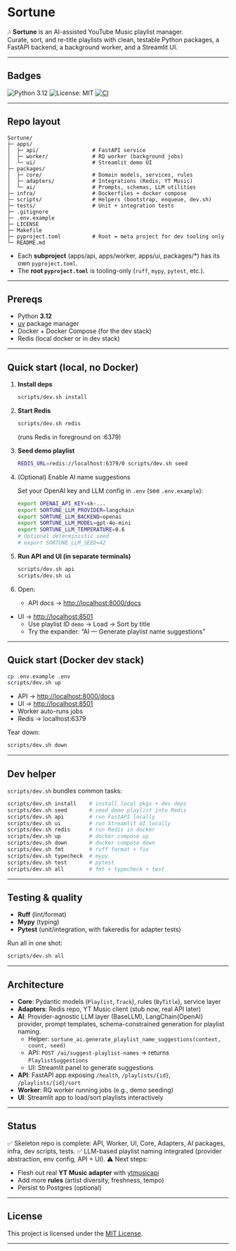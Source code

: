 # Sortune

🎶 **Sortune** is an AI-assisted YouTube Music playlist manager.  
Curate, sort, and re-title playlists with clean, testable Python packages,
a FastAPI backend, a background worker, and a Streamlit UI.

---

## Badges

![Python 3.12](https://img.shields.io/badge/python-3.12-blue.svg)
![License: MIT](https://img.shields.io/badge/License-MIT-green.svg)
[![CI](https://github.com/sujalpatel92/Sortune/actions/workflows/ci.yml/badge.svg)](https://github.com/sujalpatel92/Sortune/actions)

---

## Repo layout

```text
Sortune/
├─ apps/
│  ├─ api/                 # FastAPI service
│  ├─ worker/              # RQ worker (background jobs)
│  └─ ui/                  # Streamlit demo UI
├─ packages/
│  ├─ core/                # Domain models, services, rules
│  ├─ adapters/            # Integrations (Redis, YT Music)
│  └─ ai/                  # Prompts, schemas, LLM utilities
├─ infra/                  # Dockerfiles + docker compose
├─ scripts/                # Helpers (bootstrap, enqueue, dev.sh)
├─ tests/                  # Unit + integration tests
├─ .gitignore
├─ .env.example
├─ LICENSE
├─ Makefile
├─ pyproject.toml          # Root = meta project for dev tooling only
└─ README.md
```

* Each **subproject** (apps/api, apps/worker, apps/ui, packages/\*) has its own `pyproject.toml`.
* The **root `pyproject.toml`** is tooling-only (`ruff`, `mypy`, `pytest`, etc.).

---

## Prereqs

* Python **3.12**
* [uv](https://docs.astral.sh/uv/) package manager
* Docker + Docker Compose (for the dev stack)
* Redis (local docker or in dev stack)

---

## Quick start (local, no Docker)

1. **Install deps**

   ```bash
   scripts/dev.sh install
   ```

2. **Start Redis**

   ```bash
   scripts/dev.sh redis
   ```

   (runs Redis in foreground on :6379)

3. **Seed demo playlist**

   ```bash
   REDIS_URL=redis://localhost:6379/0 scripts/dev.sh seed
   ```

4. (Optional) Enable AI name suggestions

   Set your OpenAI key and LLM config in `.env` (see `.env.example`):

   ```bash
   export OPENAI_API_KEY=sk-...
   export SORTUNE_LLM_PROVIDER=langchain
   export SORTUNE_LLM_BACKEND=openai
   export SORTUNE_LLM_MODEL=gpt-4o-mini
   export SORTUNE_LLM_TEMPERATURE=0.6
   # Optional deterministic seed
   # export SORTUNE_LLM_SEED=42
   ```

5. **Run API and UI (in separate terminals)**

   ```bash
   scripts/dev.sh api
   scripts/dev.sh ui
   ```

6. Open:

   * API docs → [http://localhost:8000/docs](http://localhost:8000/docs)
* UI → [http://localhost:8501](http://localhost:8501)
  - Use playlist ID `demo` → Load → Sort by title
  - Try the expander: “AI — Generate playlist name suggestions”

---

## Quick start (Docker dev stack)

```bash
cp .env.example .env
scripts/dev.sh up
```

* API → [http://localhost:8000/docs](http://localhost:8000/docs)
* UI → [http://localhost:8501](http://localhost:8501)
* Worker auto-runs jobs
* Redis → localhost:6379

Tear down:

```bash
scripts/dev.sh down
```

---

## Dev helper

`scripts/dev.sh` bundles common tasks:

```bash
scripts/dev.sh install    # install local pkgs + dev deps
scripts/dev.sh seed       # seed demo playlist into Redis
scripts/dev.sh api        # run FastAPI locally
scripts/dev.sh ui         # run Streamlit UI locally
scripts/dev.sh redis      # run Redis in docker
scripts/dev.sh up         # docker compose up
scripts/dev.sh down       # docker compose down
scripts/dev.sh fmt        # ruff format + fix
scripts/dev.sh typecheck  # mypy
scripts/dev.sh test       # pytest
scripts/dev.sh all        # fmt + typecheck + test
```

---

## Testing & quality

* **Ruff** (lint/format)
* **Mypy** (typing)
* **Pytest** (unit/integration, with fakeredis for adapter tests)

Run all in one shot:

```bash
scripts/dev.sh all
```

---

## Architecture

* **Core**: Pydantic models (`Playlist`, `Track`), rules (`ByTitle`), service layer
* **Adapters**: Redis repo, YT Music client (stub now, real API later)
* **AI**: Provider-agnostic LLM layer (BaseLLM), LangChain(OpenAI) provider, prompt templates, schema-constrained generation for playlist naming.
  - Helper: `sortune_ai.generate_playlist_name_suggestions(context, count, seed)`
  - API: `POST /ai/suggest-playlist-names` → returns `PlaylistSuggestions`
  - UI: Streamlit panel to generate suggestions
* **API**: FastAPI app exposing `/health`, `/playlists/{id}`, `/playlists/{id}/sort`
* **Worker**: RQ worker running jobs (e.g., demo seeding)
* **UI**: Streamlit app to load/sort playlists interactively

---

## Status

✅ Skeleton repo is complete: API, Worker, UI, Core, Adapters, AI packages, infra, dev scripts, tests.
✅ LLM-based playlist naming integrated (provider abstraction, env config, API + UI).
⚠️ Next steps:

* Flesh out real **YT Music adapter** with [ytmusicapi](https://github.com/sigma67/ytmusicapi)
* Add more **rules** (artist diversity, freshness, tempo)
* Persist to Postgres (optional)

---

## License

This project is licensed under the [MIT License](./LICENSE).

---

